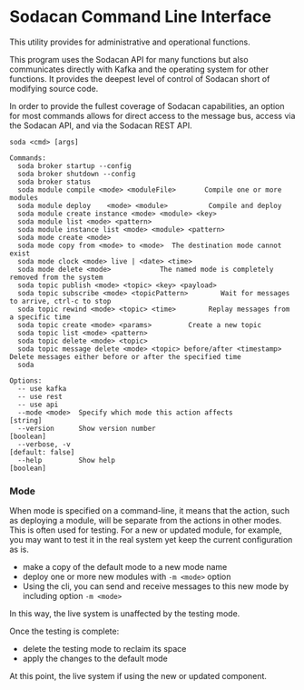# Sodacan Command Line Interface
This utility provides for administrative and operational functions.

This program uses the Sodacan API for many functions but also communicates directly with Kafka and the operating system for other functions. It provides the deepest level of control of Sodacan short of modifying source code.

In order to provide the fullest coverage of Sodacan capabilities, an option for most commands allows for direct access to the message bus, access via the Sodacan API, and via the Sodacan REST API.

```
soda <cmd> [args]

Commands:
  soda broker startup --config
  soda broker shutdown --config
  soda broker status
  soda module compile <mode> <moduleFile>   	Compile one or more modules
  soda module deploy	<mode> <module>          Compile and deploy
  soda module create instance <mode> <module> <key>
  soda module list <mode> <pattern>
  soda module instance list <mode> <module> <pattern>
  soda mode create <mode>
  soda mode copy from <mode> to <mode>	The destination mode cannot exist
  soda mode clock <mode> live | <date> <time>
  soda mode delete <mode>            The named mode is completely removed from the system	
  soda topic publish <mode> <topic> <key> <payload>
  soda topic subscribe <mode> <topicPattern>		Wait for messages to arrive, ctrl-c to stop
  soda topic rewind <mode> <topic> <time>        Replay messages from a specific time
  soda topic create <mode> <params>     	Create a new topic
  soda topic list <mode> <pattern>		
  soda topic delete <mode> <topic>
  soda topic message delete <mode> <topic> before/after <timestamp> Delete messages either before or after the specified time
  soda 

Options:
  -- use kafka
  -- use rest
  -- use api
  --mode <mode>  Specify which mode this action affects                 [string]
  --version      Show version number                                   [boolean]
  --verbose, -v                                                 [default: false]
  --help         Show help                                             [boolean]
```

### Mode
When mode is specified on a command-line, it means that the action, such as deploying a module, will be separate from the actions in other modes.
This is often used for testing. For a new or updated module, for example, you may want to test it in the real system yet keep the
current configuration as is.

- make a copy of the default mode to a new mode name
- deploy one or more new modules with `-m <mode>` option
- Using the cli, you can send and receive messages to this new mode by including option `-m <mode>`

In this way, the live system is unaffected by the testing mode.

Once the testing is complete:
 
- delete the testing mode to reclaim its space
- apply the changes to the default mode

At this point, the live system if using the new or updated component.